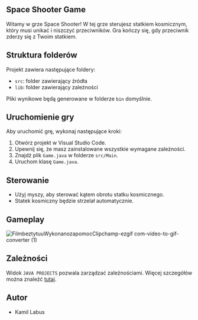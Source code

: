 ## Space Shooter Game

Witamy w grze Space Shooter! W tej grze sterujesz statkiem kosmicznym, który musi unikać i niszczyć przeciwników. Gra kończy się, gdy przeciwnik zderzy się z Twoim statkiem.

## Struktura folderów

Projekt zawiera następujące foldery:

- `src`: folder zawierający źródła
- `lib`: folder zawierający zależności

Pliki wynikowe będą generowane w folderze `bin` domyślnie.

## Uruchomienie gry

Aby uruchomić grę, wykonaj następujące kroki:

1. Otwórz projekt w Visual Studio Code.
2. Upewnij się, że masz zainstalowane wszystkie wymagane zależności.
3. Znajdź plik `Game.java` w folderze `src/Main`.
4. Uruchom klasę `Game.java`.

## Sterowanie

- Użyj myszy, aby sterować kątem obrotu statku kosmicznego.
- Statek kosmiczny będzie strzelał automatycznie.

## Gameplay
![FilmbeztytuuWykonanozapomocClipchamp-ezgif com-video-to-gif-converter (1)](https://github.com/user-attachments/assets/0acda12b-2116-48ec-b5d0-9b414da4029e)

## Zależności

Widok `JAVA PROJECTS` pozwala zarządzać zależnościami. Więcej szczegółów można znaleźć [tutaj](https://github.com/microsoft/vscode-java-dependency#manage-dependencies).

## Autor

- Kamil Labus
